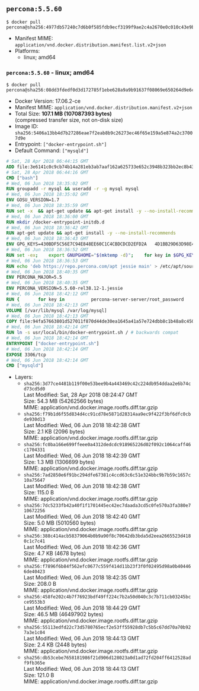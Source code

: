 ## `percona:5.5.60`

```console
$ docker pull percona@sha256:4977db57240c7d6b0f585fdb9ecf3199f9ae2c4a2670e0c010c43e9b370802c5
```

-	Manifest MIME: `application/vnd.docker.distribution.manifest.list.v2+json`
-	Platforms:
	-	linux; amd64

### `percona:5.5.60` - linux; amd64

```console
$ docker pull percona@sha256:08dd3fdedf0d3d172785f1ebe628a9a9b91637f08069e650264d9e6ca7b53cda
```

-	Docker Version: 17.06.2-ce
-	Manifest MIME: `application/vnd.docker.distribution.manifest.v2+json`
-	Total Size: **107.1 MB (107087393 bytes)**  
	(compressed transfer size, not on-disk size)
-	Image ID: `sha256:5406a13bb4d7b27286eae7f2eab8b9c26273ec46f65e159a5e874a2c37007d9e`
-	Entrypoint: `["docker-entrypoint.sh"]`
-	Default Command: `["mysqld"]`

```dockerfile
# Sat, 28 Apr 2018 06:44:15 GMT
ADD file:3e6141c0c9cb74b14a281eb3ab7aaf162a625733e652c3948b323bb2ec8b4343 in / 
# Sat, 28 Apr 2018 06:44:16 GMT
CMD ["bash"]
# Wed, 06 Jun 2018 18:35:02 GMT
RUN groupadd -r mysql && useradd -r -g mysql mysql
# Wed, 06 Jun 2018 18:35:02 GMT
ENV GOSU_VERSION=1.7
# Wed, 06 Jun 2018 18:35:59 GMT
RUN set -x 	&& apt-get update && apt-get install -y --no-install-recommends ca-certificates wget && rm -rf /var/lib/apt/lists/* 	&& wget -O /usr/local/bin/gosu "https://github.com/tianon/gosu/releases/download/$GOSU_VERSION/gosu-$(dpkg --print-architecture)" 	&& wget -O /usr/local/bin/gosu.asc "https://github.com/tianon/gosu/releases/download/$GOSU_VERSION/gosu-$(dpkg --print-architecture).asc" 	&& export GNUPGHOME="$(mktemp -d)" 	&& gpg --keyserver ha.pool.sks-keyservers.net --recv-keys B42F6819007F00F88E364FD4036A9C25BF357DD4 	&& gpg --batch --verify /usr/local/bin/gosu.asc /usr/local/bin/gosu 	&& rm -r "$GNUPGHOME" /usr/local/bin/gosu.asc 	&& chmod +x /usr/local/bin/gosu 	&& gosu nobody true 	&& apt-get purge -y --auto-remove ca-certificates wget
# Wed, 06 Jun 2018 18:36:00 GMT
RUN mkdir /docker-entrypoint-initdb.d
# Wed, 06 Jun 2018 18:36:42 GMT
RUN apt-get update && apt-get install -y --no-install-recommends 		apt-transport-https ca-certificates 		pwgen 	&& rm -rf /var/lib/apt/lists/*
# Wed, 06 Jun 2018 18:36:43 GMT
ENV GPG_KEYS=430BDF5C56E7C94E848EE60C1C4CBDCDCD2EFD2A 	4D1BB29D63D98E422B2113B19334A25F8507EFA5
# Wed, 06 Jun 2018 18:36:52 GMT
RUN set -ex; 	export GNUPGHOME="$(mktemp -d)"; 	for key in $GPG_KEYS; do 		gpg --keyserver ha.pool.sks-keyservers.net --recv-keys "$key"; 	done; 	gpg --export $GPG_KEYS > /etc/apt/trusted.gpg.d/percona.gpg; 	rm -r "$GNUPGHOME"; 	apt-key list
# Wed, 06 Jun 2018 18:36:53 GMT
RUN echo 'deb https://repo.percona.com/apt jessie main' > /etc/apt/sources.list.d/percona.list
# Wed, 06 Jun 2018 18:40:35 GMT
ENV PERCONA_MAJOR=5.5
# Wed, 06 Jun 2018 18:40:35 GMT
ENV PERCONA_VERSION=5.5.60-rel38.12-1.jessie
# Wed, 06 Jun 2018 18:42:12 GMT
RUN { 		for key in 			percona-server-server/root_password 			percona-server-server/root_password_again 			"percona-server-server-$PERCONA_MAJOR/root-pass" 			"percona-server-server-$PERCONA_MAJOR/re-root-pass" 		; do 			echo "percona-server-server-$PERCONA_MAJOR" "$key" password 'unused'; 		done; 	} | debconf-set-selections 	&& apt-get update 	&& apt-get install -y 		percona-server-server-$PERCONA_MAJOR=$PERCONA_VERSION 	&& rm -rf /var/lib/apt/lists/* 	&& sed -ri 's/^user\s/#&/' /etc/mysql/my.cnf 	&& rm -rf /var/lib/mysql && mkdir -p /var/lib/mysql /var/run/mysqld 	&& chown -R mysql:mysql /var/lib/mysql /var/run/mysqld 	&& chmod 777 /var/run/mysqld 	&& find /etc/mysql/ -name '*.cnf' -print0 		| xargs -0 grep -lZE '^(bind-address|log)' 		| xargs -rt -0 sed -Ei 's/^(bind-address|log)/#&/' 	&& echo '[mysqld]\nskip-host-cache\nskip-name-resolve' > /etc/mysql/conf.d/docker.cnf
# Wed, 06 Jun 2018 18:42:13 GMT
VOLUME [/var/lib/mysql /var/log/mysql]
# Wed, 06 Jun 2018 18:42:13 GMT
COPY file:94fa57663801d527011f870d44de30ea1645a41a57e724dbb8c1b48a8c450c1d in /usr/local/bin/ 
# Wed, 06 Jun 2018 18:42:14 GMT
RUN ln -s usr/local/bin/docker-entrypoint.sh / # backwards compat
# Wed, 06 Jun 2018 18:42:14 GMT
ENTRYPOINT ["docker-entrypoint.sh"]
# Wed, 06 Jun 2018 18:42:14 GMT
EXPOSE 3306/tcp
# Wed, 06 Jun 2018 18:42:14 GMT
CMD ["mysqld"]
```

-	Layers:
	-	`sha256:3d77ce4481b119f00e53bee9b4a443469c42c224db954ddaa2e6b74cd73cd5d0`  
		Last Modified: Sat, 28 Apr 2018 08:24:47 GMT  
		Size: 54.3 MB (54262566 bytes)  
		MIME: application/vnd.docker.image.rootfs.diff.tar.gzip
	-	`sha256:f79b1d6f55d834d4cc91cd78e5871d28314aa9ec9f422f3bf6dfc0cbde930d13`  
		Last Modified: Wed, 06 Jun 2018 18:42:38 GMT  
		Size: 2.1 KB (2096 bytes)  
		MIME: application/vnd.docker.image.rootfs.diff.tar.gzip
	-	`sha256:fc0ba166e699ffeee0a4312dedcdc918965226d02f092c1064caff46c1704331`  
		Last Modified: Wed, 06 Jun 2018 18:42:39 GMT  
		Size: 1.3 MB (1306699 bytes)  
		MIME: application/vnd.docker.image.rootfs.diff.tar.gzip
	-	`sha256:7ad2850e6f91bc294dfe67381c4ccd63c6c51e324bbc9b7b59c1657c10a75647`  
		Last Modified: Wed, 06 Jun 2018 18:42:38 GMT  
		Size: 115.0 B  
		MIME: application/vnd.docker.image.rootfs.diff.tar.gzip
	-	`sha256:7dc5233fb42a40f1f1701445ec42ec7daada3cd5c0fe570a3fa380e710672256`  
		Last Modified: Wed, 06 Jun 2018 18:42:40 GMT  
		Size: 5.0 MB (5010560 bytes)  
		MIME: application/vnd.docker.image.rootfs.diff.tar.gzip
	-	`sha256:388c414acb58379064b0b9a90f8c70642db3bda5d2eea2665523d4180c1c7c41`  
		Last Modified: Wed, 06 Jun 2018 18:42:36 GMT  
		Size: 4.7 KB (4678 bytes)  
		MIME: application/vnd.docker.image.rootfs.diff.tar.gzip
	-	`sha256:f7896f6b84f562efc0677c559f414d11b23f3f0f02495d98a0b404466de40423`  
		Last Modified: Wed, 06 Jun 2018 18:42:35 GMT  
		Size: 208.0 B  
		MIME: application/vnd.docker.image.rootfs.diff.tar.gzip
	-	`sha256:458fe202c4b7f76923bdf49ff224c7b2a50d040c3c7b711cb03245bcce9553b3`  
		Last Modified: Wed, 06 Jun 2018 18:44:29 GMT  
		Size: 46.5 MB (46497902 bytes)  
		MIME: application/vnd.docker.image.rootfs.diff.tar.gzip
	-	`sha256:55113edfd22c73d5780765ecf2e53ff55928db7c5b5c67dd70a70b927a3e1c04`  
		Last Modified: Wed, 06 Jun 2018 18:44:13 GMT  
		Size: 2.4 KB (2448 bytes)  
		MIME: application/vnd.docker.image.rootfs.diff.tar.gzip
	-	`sha256:db53cebe7658181986f21d906d128023a0d1ad72fd204ff6412528adf9fb365e`  
		Last Modified: Wed, 06 Jun 2018 18:44:13 GMT  
		Size: 121.0 B  
		MIME: application/vnd.docker.image.rootfs.diff.tar.gzip

